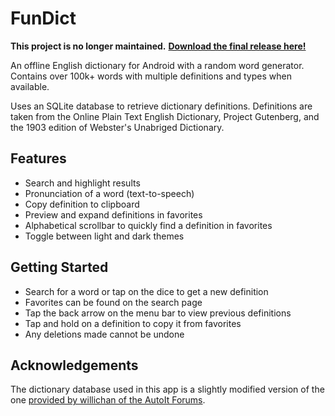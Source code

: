 # FunDict

**This project is no longer maintained.**
[**Download the final release here!**](https://github.com/martru118/fundict-android/blob/master/app/release/app-release.apk?raw=true)

An offline English dictionary for Android with a random word generator. Contains over 100k+ words with multiple definitions and types when available. 

Uses an SQLite database to retrieve dictionary definitions. Definitions are taken from the Online Plain Text English Dictionary, Project Gutenberg, and the 1903 edition of Webster's Unabriged Dictionary.

## Features
- Search and highlight results
- Pronunciation of a word (text-to-speech)
- Copy definition to clipboard
- Preview and expand definitions in favorites
- Alphabetical scrollbar to quickly find a definition in favorites
- Toggle between light and dark themes

## Getting Started
- Search for a word or tap on the dice to get a new definition
- Favorites can be found on the search page
- Tap the back arrow on the menu bar to view previous definitions
- Tap and hold on a definition to copy it from favorites
- Any deletions made cannot be undone

## Acknowledgements
The dictionary database used in this app is a slightly modified version of the one [provided by willichan of the AutoIt Forums](https://www.autoitscript.com/forum/files/file/419-dictionary_bigdb/).

